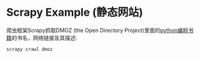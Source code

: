 # Scrapy Example (静态网站)

爬虫框架Scrapy抓取DMOZ (the Open Directory Project)里面的[python编程书籍](https://www.dmoz.org/Computers/Programming/Languages/Python/Books/)的书名，网络链接及其描述:

```
scrapy crawl dmoz
```
